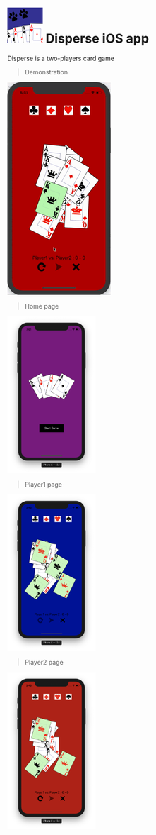 # ![](Disperse/Images/App%20Icons/disperse80.png) Disperse iOS app
Disperse is a two-players card game

> Demonstration

![](https://github.com/jiaweizhou5/Disperse/blob/master/screenshots/ScreenRecording.gif)

> Home page

<a><img src="https://github.com/jiaweizhou5/Disperse/blob/master/screenshots/home.png" title="home screen" width=200></a>

> Player1 page

<a><img src="https://github.com/jiaweizhou5/Disperse/blob/master/screenshots/firstPlayer.png" title="player1 screen" width=200></a>

> Player2 page

<a><img src="https://github.com/jiaweizhou5/Disperse/blob/master/screenshots/secondPlayer.png" title="player2 screen" width=200></a>

